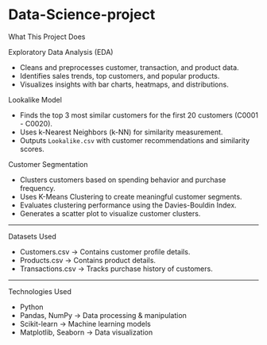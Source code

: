 # Data-Science-project
What This Project Does  

Exploratory Data Analysis (EDA)  
- Cleans and preprocesses customer, transaction, and product data.  
- Identifies sales trends, top customers, and popular products.  
- Visualizes insights with bar charts, heatmaps, and distributions.  

Lookalike Model  
- Finds the top 3 most similar customers for the first 20 customers (C0001 - C0020).  
- Uses k-Nearest Neighbors (k-NN) for similarity measurement.  
- Outputs `Lookalike.csv` with customer recommendations and similarity scores.  

Customer Segmentation  
- Clusters customers based on spending behavior and purchase frequency.  
- Uses K-Means Clustering to create meaningful customer segments.  
- Evaluates clustering performance using the Davies-Bouldin Index.  
- Generates a scatter plot to visualize customer clusters.  

---

Datasets Used  
- Customers.csv → Contains customer profile details.  
- Products.csv → Contains product details.  
- Transactions.csv → Tracks purchase history of customers.  

---

Technologies Used  
- Python 
- Pandas, NumPy → Data processing & manipulation  
- Scikit-learn → Machine learning models  
- Matplotlib, Seaborn → Data visualization  
